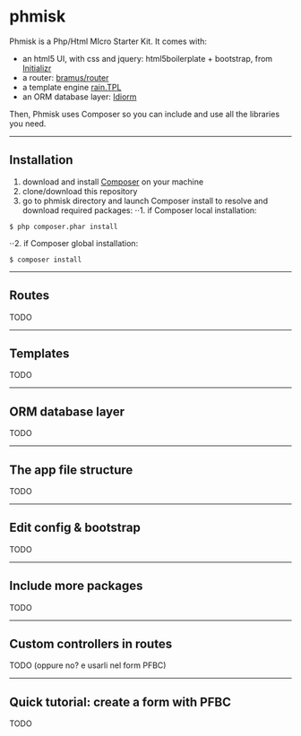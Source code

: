 phmisk
======

Phmisk is a Php/Html MIcro Starter Kit.
It comes with:
* an html5 UI, with css and jquery: html5boilerplate + bootstrap, from [Initializr](http://www.initializr.com)
* a router: [bramus/router](https://github.com/bramus/router)
* a template engine [rain.TPL](http://www.raintpl.com/)
* an ORM database layer: [Idiorm](https://github.com/j4mie/idiorm)

Then, Phmisk uses Composer so you can include and use all the libraries you need.

***

Installation
------------

1. download and install [Composer](https://getcomposer.org/doc/00-intro.md#installation-nix) on your machine
2. clone/download this repository
3. go to phmisk directory and launch Composer install to resolve and download required packages:
⋅⋅1. if Composer local installation:
```
$ php composer.phar install
```
⋅⋅2. if Composer global installation:
```
$ composer install
```

***

Routes
------

TODO


***
Templates
---------

TODO


***
ORM database layer
------------------

TODO


***
The app file structure
----------------------

TODO


***
Edit config & bootstrap
-----------------------

TODO


***
Include more packages
---------------------

TODO


***
Custom controllers in routes
----------------------------

TODO (oppure no? e usarli nel form PFBC)


***
Quick tutorial: create a form with PFBC
---------------------------------------

TODO
